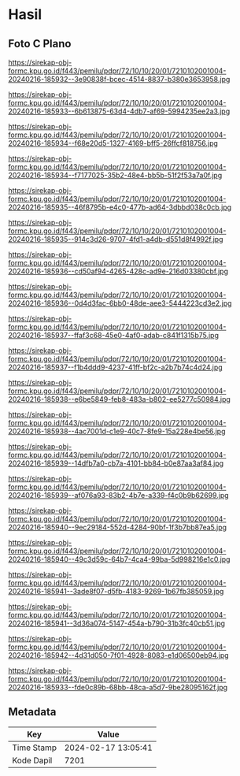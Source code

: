 # Hasil

## Foto C Plano

https://sirekap-obj-formc.kpu.go.id/f443/pemilu/pdpr/72/10/10/20/01/7210102001004-20240216-185932--3e90838f-bcec-4514-8837-b380e3653958.jpg

https://sirekap-obj-formc.kpu.go.id/f443/pemilu/pdpr/72/10/10/20/01/7210102001004-20240216-185933--6b613875-63d4-4db7-af69-5994235ee2a3.jpg

https://sirekap-obj-formc.kpu.go.id/f443/pemilu/pdpr/72/10/10/20/01/7210102001004-20240216-185934--f68e20d5-1327-4169-bff5-26ffcf818756.jpg

https://sirekap-obj-formc.kpu.go.id/f443/pemilu/pdpr/72/10/10/20/01/7210102001004-20240216-185934--f7177025-35b2-48e4-bb5b-51f2f53a7a0f.jpg

https://sirekap-obj-formc.kpu.go.id/f443/pemilu/pdpr/72/10/10/20/01/7210102001004-20240216-185935--46f8795b-e4c0-477b-ad64-3dbbd038c0cb.jpg

https://sirekap-obj-formc.kpu.go.id/f443/pemilu/pdpr/72/10/10/20/01/7210102001004-20240216-185935--914c3d26-9707-4fd1-a4db-d551d8f4992f.jpg

https://sirekap-obj-formc.kpu.go.id/f443/pemilu/pdpr/72/10/10/20/01/7210102001004-20240216-185936--cd50af94-4265-428c-ad9e-216d03380cbf.jpg

https://sirekap-obj-formc.kpu.go.id/f443/pemilu/pdpr/72/10/10/20/01/7210102001004-20240216-185936--0d4d3fac-6bb0-48de-aee3-5444223cd3e2.jpg

https://sirekap-obj-formc.kpu.go.id/f443/pemilu/pdpr/72/10/10/20/01/7210102001004-20240216-185937--ffaf3c68-45e0-4af0-adab-c841f1315b75.jpg

https://sirekap-obj-formc.kpu.go.id/f443/pemilu/pdpr/72/10/10/20/01/7210102001004-20240216-185937--f1b4ddd9-4237-41ff-bf2c-a2b7b74c4d24.jpg

https://sirekap-obj-formc.kpu.go.id/f443/pemilu/pdpr/72/10/10/20/01/7210102001004-20240216-185938--e6be5849-feb8-483a-b802-ee5277c50984.jpg

https://sirekap-obj-formc.kpu.go.id/f443/pemilu/pdpr/72/10/10/20/01/7210102001004-20240216-185938--4ac7001d-c1e9-40c7-8fe9-15a228e4be56.jpg

https://sirekap-obj-formc.kpu.go.id/f443/pemilu/pdpr/72/10/10/20/01/7210102001004-20240216-185939--14dfb7a0-cb7a-4101-bb84-b0e87aa3af84.jpg

https://sirekap-obj-formc.kpu.go.id/f443/pemilu/pdpr/72/10/10/20/01/7210102001004-20240216-185939--af076a93-83b2-4b7e-a339-f4c0b9b62699.jpg

https://sirekap-obj-formc.kpu.go.id/f443/pemilu/pdpr/72/10/10/20/01/7210102001004-20240216-185940--9ec29184-552d-4284-90bf-1f3b7bb87ea5.jpg

https://sirekap-obj-formc.kpu.go.id/f443/pemilu/pdpr/72/10/10/20/01/7210102001004-20240216-185940--49c3d59c-64b7-4ca4-99ba-5d998216e1c0.jpg

https://sirekap-obj-formc.kpu.go.id/f443/pemilu/pdpr/72/10/10/20/01/7210102001004-20240216-185941--3ade8f07-d5fb-4183-9269-1b67fb385059.jpg

https://sirekap-obj-formc.kpu.go.id/f443/pemilu/pdpr/72/10/10/20/01/7210102001004-20240216-185941--3d36a074-5147-454a-b790-31b3fc40cb51.jpg

https://sirekap-obj-formc.kpu.go.id/f443/pemilu/pdpr/72/10/10/20/01/7210102001004-20240216-185942--4d31d050-7f01-4928-8083-e1d06500eb94.jpg

https://sirekap-obj-formc.kpu.go.id/f443/pemilu/pdpr/72/10/10/20/01/7210102001004-20240216-185933--fde0c89b-68bb-48ca-a5d7-9be28095162f.jpg


## Metadata

| Key        | Value               |
| ---------- | ------------------- |
| Time Stamp | 2024-02-17 13:05:41 |
| Kode Dapil | 7201                |



